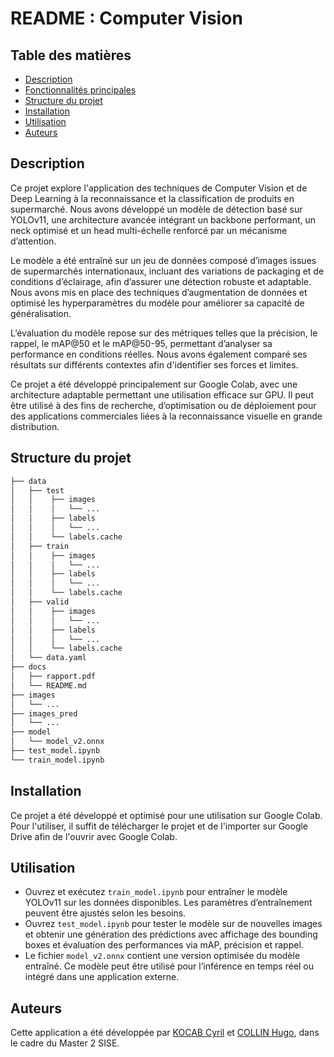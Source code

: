 # README : Computer Vision

## Table des matières
- [Description](#description)
- [Fonctionnalités principales](#fonctionnalités-principales)
- [Structure du projet](#structure-du-projet)
- [Installation](#installation)
- [Utilisation](#utilisation)
- [Auteurs](#auteurs)

## Description

Ce projet explore l'application des techniques de Computer Vision et de Deep Learning à la reconnaissance et la classification de produits en supermarché. Nous avons développé un modèle de détection basé sur YOLOv11, une architecture avancée intégrant un backbone performant, un neck optimisé et un head multi-échelle renforcé par un mécanisme d’attention.

Le modèle a été entraîné sur un jeu de données composé d’images issues de supermarchés internationaux, incluant des variations de packaging et de conditions d’éclairage, afin d’assurer une détection robuste et adaptable. Nous avons mis en place des techniques d’augmentation de données et optimisé les hyperparamètres du modèle pour améliorer sa capacité de généralisation.

L’évaluation du modèle repose sur des métriques telles que la précision, le rappel, le mAP@50 et le mAP@50-95, permettant d’analyser sa performance en conditions réelles. Nous avons également comparé ses résultats sur différents contextes afin d'identifier ses forces et limites.

Ce projet a été développé principalement sur Google Colab, avec une architecture adaptable permettant une utilisation efficace sur GPU. Il peut être utilisé à des fins de recherche, d’optimisation ou de déploiement pour des applications commerciales liées à la reconnaissance visuelle en grande distribution.

## Structure du projet

```bash
├── data
│   ├── test
│   │    ├── images
│   │    │   └── ...
│   │    ├── labels
│   │    │   └── ...
│   │    └── labels.cache
│   ├── train
│   │    ├── images
│   │    │   └── ...
│   │    ├── labels
│   │    │   └── ...
│   │    └── labels.cache
│   ├── valid
│   │    ├── images
│   │    │   └── ...
│   │    ├── labels
│   │    │   └── ...
│   │    └── labels.cache
│   └── data.yaml
├── docs
│   ├── rapport.pdf
│   └── README.md 
├── images
│   └── ...
├── images_pred
│   └── ...
├── model
│   └── model_v2.onnx
├── test_model.ipynb
└── train_model.ipynb
```

## Installation

Ce projet a été développé et optimisé pour une utilisation sur Google Colab. Pour l'utiliser, il suffit de télécharger le projet et de l'importer sur Google Drive afin de l'ouvrir avec Google Colab.

## Utilisation

 - Ouvrez et exécutez `train_model.ipynb` pour entraîner le modèle YOLOv11 sur les données disponibles. Les paramètres d’entraînement peuvent être ajustés selon les besoins.
 - Ouvrez `test_model.ipynb` pour tester le modèle sur de nouvelles images et obtenir une génération des prédictions avec affichage des bounding boxes et évaluation des performances via mAP, précision et rappel.
 - Le fichier `model_v2.onnx` contient une version optimisée du modèle entraîné. Ce modèle peut être utilisé pour l’inférence en temps réel ou intégré dans une application externe.

## Auteurs

Cette application a été développée par [KOCAB Cyril](https://github.com/Cyr-CK) et [COLLIN Hugo](https://github.com/hugocollin), dans le cadre du Master 2 SISE.